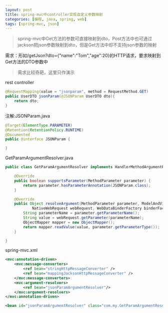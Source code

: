 ```yaml
---
layout: post
title: spring-mvc中controller实现自定义参数映射
categories: [编程, java, spring, web]
tags: [spring-mvc, json]
---
```



> spring-mvc中Get方法的参数可直接映射到dto，Post方法中也可通过jackson把json参数映射到dto，但是Get方法中却不支持json参数的映射

需求：形如/getJson?dto={"name":"Tom","age":20}的HTTP请求，要求映射到Get方法的DTO参数中
> 需求比较奇葩，这里只作演示

rest controller
```java
@RequestMapping(value = "jsonparam", method = RequestMethod.GET)
public UserDTO jsonParam(@JSONParam UserDTO dto){
    return dto;
}
```

注解:JSONParam.java
```java
@Target(ElementType.PARAMETER)
@Retention(RetentionPolicy.RUNTIME)
@Documented
public @interface JSONParam {

}
```

GetParamArgumentResolver.java
```java
public class GetParamArgumentResolver implements HandlerMethodArgumentResolver {

	@Override
	public boolean supportsParameter(MethodParameter parameter) {
		return parameter.hasParameterAnnotation(JSONParam.class);
	}

	@Override
	public Object resolveArgument(MethodParameter parameter, ModelAndViewContainer mavContainer,
			NativeWebRequest webRequest, WebDataBinderFactory binderFactory) throws Exception {
		String parameterName = parameter.getParameterName();
		String value = webRequest.getParameter(parameterName);
		ObjectMapper mapper = new ObjectMapper();
		return mapper.readValue(value, parameter.getParameterType());
	}

}
```

spring-mvc.xml
```xml
<mvc:annotation-driven>
    <mvc:message-converters>
        <ref bean="stringHttpMessageConverter" />
        <ref bean="mappingJacksonHttpMessageConverter" />
    </mvc:message-converters>
    <mvc:argument-resolvers>
        <ref bean="jsonParamArgumentResolver"/>
    </mvc:argument-resolvers>
</mvc:annotation-driven>

<bean id="jsonParamArgumentResolver" class="com.my.GetParamArgumentResolver"/>
```